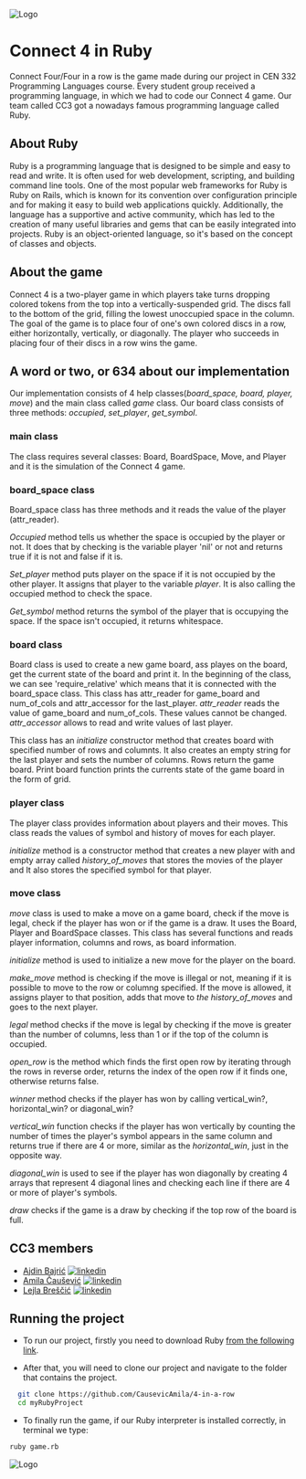 
![Logo](https://scholarship.ibu.edu.ba/assets/img/logo-burch-small.png)

# Connect 4 in Ruby 
Connect Four/Four in a row is the game 
made during our project in CEN 332 Programming Languages course.
Every student group received a programming language, in which we had to code our Connect 4 game. 
Our team called CC3 got a nowadays famous programming language called Ruby.

## About Ruby 
Ruby is a programming language that is designed to be simple and easy to read and write. 
It is often used for web development, scripting, and building command line tools. 
One of the most popular web frameworks for Ruby is Ruby on Rails, which is known for its convention over configuration principle and for making it easy to build web applications quickly. 
Additionally, the language has a supportive and active community, which has led to the creation of many useful libraries and gems that can be easily integrated into projects. 
Ruby is an object-oriented language, so it's based on the concept of classes and objects.
## About the game
Connect 4 is a two-player 
game in which players take
 turns dropping colored tokens 
 from the top into a vertically-suspended grid. 
 The discs fall to the bottom of the grid, 
 filling the lowest unoccupied space in the column. 
 The goal of the game is to place four of one's own colored discs in a row, either horizontally, vertically, or diagonally. 
 The player who succeeds in placing four of their discs in a row wins the game.
 ## A word or two, or 634 about our implementation 
 Our implementation consists of 4 help classes(*board_space, board, player, move*) and the main class called *game* class.
 Our board class consists of three methods: *occupied*, *set_player*, *get_symbol*. 
### main class
The class requires several classes: Board, BoardSpace, Move, and Player and it is the simulation
of the Connect 4 game. 
 ### board_space class
 Board_space class has three methods and it reads the value of the player (attr_reader).

 *Occupied* method tells us whether the space is occupied by the player or not. It does that by checking is the variable 
 player 'nil' or not and returns true if it is not and false if it is. 

*Set_player* method puts player on the space if it is not occupied 
by the other player. It assigns that player to the variable *player*. 
It is also calling the occupied method to check the space. 

*Get_symbol* method returns the symbol of the player that is occupying the space.
If the space isn't occupied, it returns whitespace. 

### board class
Board class is used to create a new game board, ass playes on the board, get the current state of the board and print it. 
In the beginning of the class, we can see 'require_relative' which means that it is connected with the 
board_space class. 
This class has attr_reader for game_board and num_of_cols and attr_accessor for the last_player. 
*attr_reader* reads the value of game_board and num_of_cols. These values cannot be changed.
*attr_accessor* allows to read and write values of last player.

This class has an *initialize* constructor method that creates board with specified number of rows and columnts. 
It also creates an empty string for the last player and sets the number of columns. Rows return the game board. 
Print board function prints the currents state of the game board in the form of grid. 
### player class 
The player class provides information about players and their moves. This class  reads the values of symbol and history of moves for each player. 

*initialize* method is a constructor method that creates a new player with 
and empty array called *history_of_moves* that stores the movies of the player and 
It also stores the specified symbol for that player. 
### move class 
*move* class is used to make a move on a game board, check if the move is legal, check if the player has won or if the game is a draw. It uses the Board, Player and BoardSpace classes. 
This class has several functions and reads player information, columns and rows, as board information. 

*initialize* method is used to initialize a new move for the player on the board. 

*make_move* method is checking if the move is illegal or not, meaning if it is possible to 
move to the row or columng specified. If the move is allowed, it assigns player to that
position, adds that move to *the history_of_moves* and goes to the next player. 

*legal* method checks if the move is legal by checking if the move is greater than the number of columns, less than 1 or if the top of the column is occupied.

*open_row* is the method which finds the first open row by iterating through the rows in reverse order, returns the index of the open row if it finds one, otherwise returns false.

*winner* method checks if the player has won by calling vertical_win?, horizontal_win? or diagonal_win?

*vertical_win* function checks if the player has won vertically by counting the number of times the player's symbol appears in the same column and returns true if there are 4 or more, 
similar as the *horizontal_win*, just in the opposite way. 

*diagonal_win* is used to see if the player has won diagonally by creating 4 arrays that represent 4 diagonal lines and checking each line if there are 4 or more of player's symbols.

*draw*  checks if the game is a draw by checking if the top row of the board is full.



 


## CC3 members

- [Ajdin Bajrić](https://github.com/AjdinBajric) 
[![linkedin](https://img.shields.io/badge/linkedin-0A66C2?style=for-the-badge&logo=linkedin&logoColor=white)](https://www.linkedin.com/in/ajdin-bajric/)
- [Amila Čaušević](https://github.com/CausevicAmila)
[![linkedin](https://img.shields.io/badge/linkedin-0A66C2?style=for-the-badge&logo=linkedin&logoColor=white)](https://www.linkedin.com/in/amila-causevic-679691223/)
- [Lejla Breščić](https://github.com/lejlabrescic)
[![linkedin](https://img.shields.io/badge/linkedin-0A66C2?style=for-the-badge&logo=linkedin&logoColor=white)](https://www.linkedin.com/in/lejlabrescic/)

## Running the project

- To run our project, firstly you need to download Ruby [from the following link](https://www.ruby-lang.org/en/documentation/installation/).

- After that, you will need to clone our project and navigate to the folder that contains the project. 
```bash
  git clone https://github.com/CausevicAmila/4-in-a-row
  cd myRubyProject
```
- To finally run the game, if our Ruby interpreter is installed correctly, in terminal we type: 
```bash
ruby game.rb
```
![Logo](https://miro.medium.com/max/1280/1*A5b630g96x9PrhwB9Mvf1w.png)






